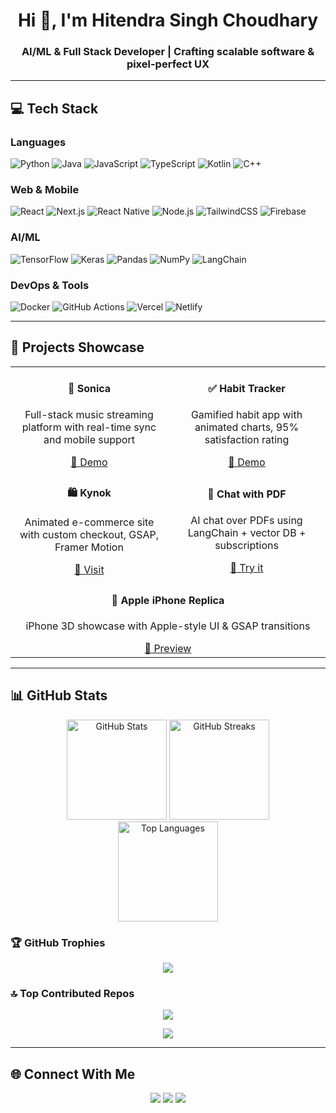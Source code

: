<h1 align="center">Hi 👋, I'm Hitendra Singh Choudhary</h1>
<h3 align="center">AI/ML & Full Stack Developer | Crafting scalable software & pixel-perfect UX</h3>

---

## 💻 Tech Stack

### Languages
![Python](https://img.shields.io/badge/Python-3670A0?style=for-the-badge&logo=python&logoColor=ffdd54)
![Java](https://img.shields.io/badge/Java-ED8B00?style=for-the-badge&logo=openjdk&logoColor=white)
![JavaScript](https://img.shields.io/badge/JavaScript-F7DF1E?style=for-the-badge&logo=javascript&logoColor=black)
![TypeScript](https://img.shields.io/badge/TypeScript-3178C6?style=for-the-badge&logo=typescript&logoColor=white)
![Kotlin](https://img.shields.io/badge/Kotlin-7F52FF?style=for-the-badge&logo=kotlin&logoColor=white)
![C++](https://img.shields.io/badge/C++-00599C?style=for-the-badge&logo=c%2B%2B&logoColor=white)

### Web & Mobile
![React](https://img.shields.io/badge/React-20232A?style=for-the-badge&logo=react&logoColor=61DAFB)
![Next.js](https://img.shields.io/badge/Next.js-000000?style=for-the-badge&logo=next.js&logoColor=white)
![React Native](https://img.shields.io/badge/React_Native-20232A?style=for-the-badge&logo=react&logoColor=61DAFB)
![Node.js](https://img.shields.io/badge/Node.js-339933?style=for-the-badge&logo=node.js&logoColor=white)
![TailwindCSS](https://img.shields.io/badge/TailwindCSS-38B2AC?style=for-the-badge&logo=tailwind-css&logoColor=white)
![Firebase](https://img.shields.io/badge/Firebase-FFCA28?style=for-the-badge&logo=firebase&logoColor=black)

### AI/ML
![TensorFlow](https://img.shields.io/badge/TensorFlow-FF6F00?style=for-the-badge&logo=tensorflow&logoColor=white)
![Keras](https://img.shields.io/badge/Keras-D00000?style=for-the-badge&logo=keras&logoColor=white)
![Pandas](https://img.shields.io/badge/Pandas-150458?style=for-the-badge&logo=pandas&logoColor=white)
![NumPy](https://img.shields.io/badge/NumPy-013243?style=for-the-badge&logo=numpy&logoColor=white)
![LangChain](https://img.shields.io/badge/LangChain-000000?style=for-the-badge&logo=langchain&logoColor=white)

### DevOps & Tools
![Docker](https://img.shields.io/badge/Docker-2496ED?style=for-the-badge&logo=docker&logoColor=white)
![GitHub Actions](https://img.shields.io/badge/GitHub_Actions-2088FF?style=for-the-badge&logo=github-actions&logoColor=white)
![Vercel](https://img.shields.io/badge/Vercel-000000?style=for-the-badge&logo=vercel&logoColor=white)
![Netlify](https://img.shields.io/badge/Netlify-00C7B7?style=for-the-badge&logo=netlify&logoColor=white)

---

## 🚀 Projects Showcase

<div align="center">

<table>
<tr>
  <td align="center" width="48%">
    <h4>🎵 Sonica</h4>
    <p>Full-stack music streaming platform with real-time sync and mobile support</p>
    <a href="https://sonica-web.vercel.app/">🔗 Demo</a>
  </td>
  <td align="center" width="48%">
    <h4>✅ Habit Tracker</h4>
    <p>Gamified habit app with animated charts, 95% satisfaction rating</p>
    <a href="https://habit-tracker-peach-phi.vercel.app/">🔗 Demo</a>
  </td>
</tr>
<tr>
  <td align="center" width="48%">
    <h4>🛍️ Kynok</h4>
    <p>Animated e-commerce site with custom checkout, GSAP, Framer Motion</p>
    <a href="https://kynok.com/">🔗 Visit</a>
  </td>
  <td align="center" width="48%">
    <h4>📄 Chat with PDF</h4>
    <p>AI chat over PDFs using LangChain + vector DB + subscriptions</p>
    <a href="https://chat-with-pdf-challenge-mocha.vercel.app/">🔗 Try it</a>
  </td>
</tr>
<tr>
  <td align="center" colspan="2">
    <h4>🍎 Apple iPhone Replica</h4>
    <p>iPhone 3D showcase with Apple-style UI & GSAP transitions</p>
    <a href="https://apple-website-liard.vercel.app/">🔗 Preview</a>
  </td>
</tr>
</table>

</div>

---

## 📊 GitHub Stats

<p align="center">
  <img src="https://github-readme-stats.vercel.app/api?username=hitendraa&hide_title=false&hide_rank=false&show_icons=true&include_all_commits=true&count_private=true&disable_animations=false&theme=dracula&locale=en&hide_border=false" height="160" alt="GitHub Stats"/>
  <img src="https://github-readme-streak-stats.herokuapp.com/?user=hitendraa&theme=dracula&hide_border=false" height="160" alt="GitHub Streaks"/>
  <br/>
  <img src="https://github-readme-stats.vercel.app/api/top-langs?username=hitendraa&locale=en&hide_title=false&layout=compact&card_width=320&langs_count=5&theme=dracula&hide_border=false" height="160" alt="Top Languages"/>
</p>


### 🏆 GitHub Trophies
<p align="center">
  <img src="https://github-profile-trophy.vercel.app/?username=hitendraa&theme=dracula&no-bg=true&margin-w=10" />
</p>

### 🔝 Top Contributed Repos
<p align="center">
  <img src="https://github-contributor-stats.vercel.app/api?username=hitendraa&limit=5&theme=dracula&combine_all_yearly_contributions=true" />
</p>

<p align="center">
  <img src="https://visitcount.itsvg.in/api?id=hitendraa&label=Profile%20Views&color=11&icon=0&pretty=true" />
</p>

---

## 🌐 Connect With Me

<p align="center">
  <a href="mailto:hitendrasinghchoudhary987@gmail.com"><img src="https://img.shields.io/badge/Gmail-D14836?style=for-the-badge&logo=gmail&logoColor=white"/></a>
  <a href="https://www.linkedin.com/in/hitendraa/"><img src="https://img.shields.io/badge/LinkedIn-0077B5?style=for-the-badge&logo=linkedin&logoColor=white"/></a>
  <a href="https://hitendraa.me/"><img src="https://img.shields.io/badge/Portfolio-1de9b6?style=for-the-badge&logoColor=white"/></a>
</p>
